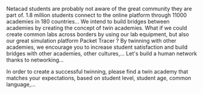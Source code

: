 Netacad students are probably not aware of the great community they are part of.  1.8 million students connect to the online platform through 11000 academies in 180 countries...
We intend to build bridges between academies by creating the concept of twin academies.  What if we could create common labs across borders by using our lab equipment, but also our great simulation platform Packet Tracer ?  By twinning with other academies, we encourage you to increase student satisfaction and build bridges with other academies, other cultures,... Let's build a human network thanks to networking...

In order to create a successful twinning, please find a twin academy that matches your expectations, based on student level, student age, common language,...
